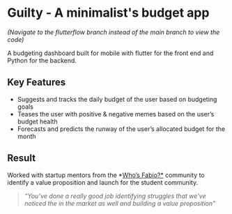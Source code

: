 # Guilty - A minimalist's budget app
*(Navigate to the flutterflow branch instead of the main branch to view the code)*

A budgeting dashboard built for mobile with flutter for the front end and Python for the backend.

## Key Features

- Suggests and tracks the daily budget of the user based on budgeting goals
- Teases the user with positive & negative memes based on the user’s budget health
- Forecasts and predicts the runway of the user’s allocated budget for the month

## Result

Worked with startup mentors from the *[Who’s Fabio?*](https://www.whosfabio.com) community to identify a value proposition and launch for the student community.

> *“You’ve done a really good job identifying struggles that we’ve noticed the in the market as well and building a value proposition”*
>
